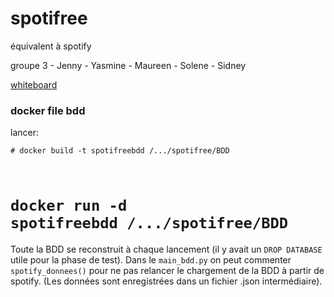 # spotifree
équivalent à spotify

groupe 3  - Jenny  - Yasmine - Maureen - Solene - Sidney

<a href="https://whiteboard.office.com/me/whiteboards/p/c3BvOmh0dHBzOi8vbGFib20yaWZvcm1hdGlvbi1teS5zaGFyZXBvaW50LmNvbS9wZXJzb25hbC9zaWRuZXlfc2FsZXNfbGFib20yaWZvcm1hdGlvbl9mcg%3D%3D/b!UmOdbVgs7E66p-9vWgpBmBfbhuBxV-JGoc9vj0Kp2jfj8XDvg7ZRS5ufKngpVHMl/015BLRSVBQFIEXHSRL65C2MVH2ROJP6DZC">whiteboard</a>


<h3>docker file bdd</h3>
lancer:

<code># docker build -t spotifreebdd /.../spotifree/BDD
# docker run -d spotifreebdd /.../spotifree/BDD</code>
Toute la BDD se reconstruit à chaque lancement (il y avait un <code>DROP DATABASE</code> utile pour la phase de test).
Dans le <code>main_bdd.py</code> on peut commenter <code>spotify_donnees()</code> pour ne pas relancer le chargement de la BDD à partir de spotify. (Les données sont enregistrées dans un fichier .json intermédiaire).